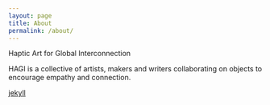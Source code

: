 ```yaml
---
layout: page
title: About
permalink: /about/
---
```

Haptic Art for Global Interconnection

HAGI is a collective of artists, makers and writers collaborating on objects to encourage empathy and connection.

[jekyll](https://github.com/jekyll/jekyll)

[jekyll-organization]: https://github.com/jekyll
